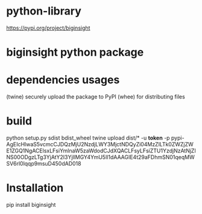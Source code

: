 # python-library

https://pypi.org/project/biginsight

# biginsight python package

# dependencies usages
(twine) securely upload the package to PyPI
(whee) for distributing files

# build
python setup.py sdist bdist_wheel
twine upload dist/* -u __token__ -p pypi-AgEIcHlwaS5vcmcCJDQzMjU2NzdjLWY3MjctNDQyZi04MzZlLTk0ZWZjZWE1ZGQ1NgACElsxLFsiYmlnaW5zaWdodCJdXQACLFsyLFsiZTU1YzdjNzAtNjZlNS00ODgzLTg3YjAtY2I3YjllMGY4YmU5Il1dAAAGIE4t29aFDhmSN01qeqMWSV6rl0lqqp9msuD450dAD018

# Installation
pip install biginsight